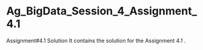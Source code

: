 # Ag_BigData_Session_4_Assignment_4.1
Assignment#4.1 Solution
It contains the solution for the Assignment 4.1 .
